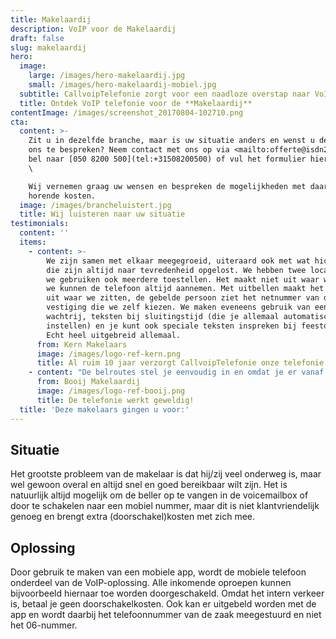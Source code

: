 ```yaml
---
title: Makelaardij
description: VoIP voor de Makelaardij
draft: false
slug: makelaardij
hero:
  image:
    large: /images/hero-makelaardij.jpg
    small: /images/hero-makelaardij-mobiel.jpg
  subtitle: CallvoipTelefonie zorgt voor een naadloze overstap naar VoIP!
  title: Ontdek VoIP telefonie voor de **Makelaardij**
contentImage: /images/screenshot_20170804-102710.png
cta:
  content: >-
    Zit u in dezelfde branche, maar is uw situatie anders en wenst u deze met
    ons te bespreken? Neem contact met ons op via <mailto:offerte@isdn2voip.nl>,
    bel naar [050 8200 500](tel:+31508200500) of vul het formulier hiernaast in.
    \

    Wij vernemen graag uw wensen en bespreken de mogelijkheden met daarbij
    horende kosten.
  image: /images/brancheluistert.jpg
  title: Wij luisteren naar uw situatie
testimonials:
  content: ''
  items:
    - content: >-
        We zijn samen met elkaar meegegroeid, uiteraard ook met wat hickups maar
        die zijn altijd naar tevredenheid opgelost. We hebben twee locaties en
        we gebruiken ook meerdere toestellen. Het maakt niet uit waar we zitten,
        we kunnen de telefoon altijd aannemen. Met uitbellen maakt het ook niet
        uit waar we zitten, de gebelde persoon ziet het netnummer van de
        vestiging die we zelf kiezen. We maken eveneens gebruik van een
        wachtrij, teksten bij sluitingstijd (die je allemaal automatisch kunt
        instellen) en je kunt ook speciale teksten inspreken bij feestdagen.
        Echt heel uitgebreid allemaal.
      from: Kern Makelaars
      image: /images/logo-ref-kern.png
      title: Al ruim 10 jaar verzorgt CallvoipTelefonie onze telefonie en internet.
    - content: "De belroutes stel je eenvoudig in en omdat je er vanaf de pc op in kunt loggen is het \relk moment aan te passen. Makkelijk om bij vakanties of onverwachte zaken toch bereikbaar te blijven dan wel klanten te informeren."
      from: Booij Makelaardij
      image: /images/logo-ref-booij.png
      title: De telefonie werkt geweldig!
  title: 'Deze makelaars gingen u voor:'
---
```

## Situatie

Het grootste probleem van de makelaar is dat hij/zij veel onderweg is, maar wel gewoon overal en altijd snel en goed bereikbaar wilt zijn. Het is natuurlijk altijd mogelijk om de beller op te vangen in de voicemailbox of door te schakelen naar een mobiel nummer, maar dit is niet klantvriendelijk genoeg en brengt extra (doorschakel)kosten met zich mee.



## Oplossing

Door gebruik te maken van een mobiele app, wordt de mobiele telefoon onderdeel van de VoIP-oplossing. Alle inkomende oproepen kunnen bijvoorbeeld hiernaar toe worden doorgeschakeld. Omdat het intern verkeer is, betaal je geen doorschakelkosten. Ook kan er uitgebeld worden met de app en wordt daarbij het telefoonnummer van de zaak meegestuurd en niet het 06-nummer.

